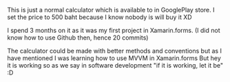 This is just a normal calculator which is available to in GooglePlay store. 
I set the price to 500 baht because I know nobody is will buy it XD

I spend 3 months on it as it was my first project in Xamarin.forms. (I did not know how to use Github then, hence 20 commits)

The calculator could be made with better methods and conventions but as I have mentioned I was learning how to use MVVM in Xamarin.forms
But hey it is working so as we say in software development "if it is working, let it be" :D
